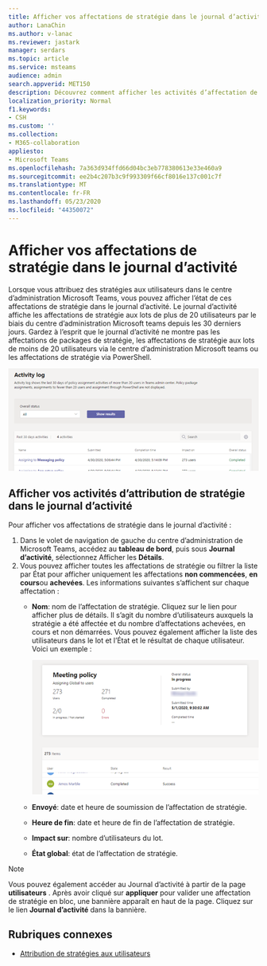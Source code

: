 ```yaml
---
title: Afficher vos affectations de stratégie dans le journal d’activité dans le centre d’administration Microsoft teams
author: LanaChin
ms.author: v-lanac
ms.reviewer: jastark
manager: serdars
ms.topic: article
ms.service: msteams
audience: admin
search.appverid: MET150
description: Découvrez comment afficher les activités d’affectation de stratégie dans le journal d’activité dans le centre d’administration Microsoft Teams.
localization_priority: Normal
f1.keywords:
- CSH
ms.custom: ''
ms.collection:
- M365-collaboration
appliesto:
- Microsoft Teams
ms.openlocfilehash: 7a363d934ffd66d04bc3eb778380613e33e460a9
ms.sourcegitcommit: ee2b4c207b3c9f993309f66cf8016e137c001c7f
ms.translationtype: MT
ms.contentlocale: fr-FR
ms.lasthandoff: 05/23/2020
ms.locfileid: "44350072"
---
```

# <a name="view-your-policy-assignments-in-the-activity-log"></a>Afficher vos affectations de stratégie dans le journal d’activité

Lorsque vous attribuez des stratégies aux utilisateurs dans le centre d’administration Microsoft Teams, vous pouvez afficher l’état de ces affectations de stratégie dans le journal d’activité. Le journal d’activité affiche les affectations de stratégie aux lots de plus de 20 utilisateurs par le biais du centre d’administration Microsoft teams depuis les 30 derniers jours. Gardez à l’esprit que le journal d’activité ne montre pas les affectations de packages de stratégie, les affectations de stratégie aux lots de moins de 20 utilisateurs via le centre d’administration Microsoft teams ou les affectations de stratégie via PowerShell.

![Capture d’écran de la page Journal d’activité](media/activity-log.png)

## <a name="view-your-policy-assignment-activities-in-the-activity-log"></a>Afficher vos activités d’attribution de stratégie dans le journal d’activité

Pour afficher vos affectations de stratégie dans le journal d’activité :

1. Dans le volet de navigation de gauche du centre d’administration de Microsoft Teams, accédez au **tableau de bord**, puis sous **Journal d’activité**, sélectionnez Afficher les **Détails**.
2. Vous pouvez afficher toutes les affectations de stratégie ou filtrer la liste par État pour afficher uniquement les affectations **non commencées**, **en cours**ou **achevées**. Les informations suivantes s’affichent sur chaque affectation :
    - **Nom**: nom de l’affectation de stratégie. Cliquez sur le lien pour afficher plus de détails. Il s’agit du nombre d’utilisateurs auxquels la stratégie a été affectée et du nombre d’affectations achevées, en cours et non démarrées. Vous pouvez également afficher la liste des utilisateurs dans le lot et l’État et le résultat de chaque utilisateur. Voici un exemple :

        ![Capture d’écran du](media/activity-log-policy-assignment-detail.png)

    - **Envoyé**: date et heure de soumission de l’affectation de stratégie.
    - **Heure de fin**: date et heure de fin de l’affectation de stratégie.
    - **Impact sur**: nombre d’utilisateurs du lot.
    - **État global**: état de l’affectation de stratégie.

> [!NOTE]
> Vous pouvez également accéder au Journal d’activité à partir de la page **utilisateurs** . Après avoir cliqué sur **appliquer** pour valider une affectation de stratégie en bloc, une bannière apparaît en haut de la page. Cliquez sur le lien **Journal d’activité** dans la bannière.

## <a name="related-topics"></a>Rubriques connexes

- [Attribution de stratégies aux utilisateurs](assign-policies.md)
